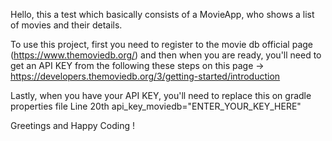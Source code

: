 Hello, this a test which basically consists of a MovieApp, who shows a list of movies and their details.

To use this project, first you need to register to the movie db official page (https://www.themoviedb.org/) and then when you are ready, 
you'll need to get an API KEY from the following these steps on this page -> https://developers.themoviedb.org/3/getting-started/introduction

Lastly, when you have your API KEY, you'll need to replace this on gradle properties file 
Line 20th api_key_moviedb="ENTER_YOUR_KEY_HERE"

Greetings and Happy Coding !
